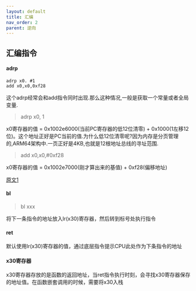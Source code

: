 ```yaml
---
layout: default
title: 汇编
nav_order: 2
parent: 逆向
---
```


## 汇编指令

#### adrp

~~~
adrp x0. #1
add x0,x0,0xf28
~~~

这个adrp经常会和add指令同时出现.那么这种情况,一般是获取一个常量或者全局变量.

> adrp x0, 1

x0寄存器的值 = 0x1002e6000(当前PC寄存器的低12位清零) + 0x1000(1左移12位)。这个地址正好是PC当前的值.为什么低12位清零呢?因为内存是分页管理的,ARM64架构中.一页正好是4KB,也就是12根地址总线的寻址范围.

> add x0,x0,#0xf28

x0寄存器的值 = 0x1002e7000(刚才算出来的基值) + 0xf28(偏移地址)

[原文1](https://www.jianshu.com/p/ca967ceb700c)

#### bl

> bl xxx

将下一条指令的地址放入lr(x30)寄存器，然后转到标号处执行指令

#### ret

默认使用lr(x30)寄存器的值，通过底层指令提示CPU此处作为下条指令的地址

#### x30寄存器

x30寄存器存放的是函数的返回地址，当ret指令执行时刻，会寻找x30寄存器保存的地址值。在函数嵌套调用的时候，需要将x30入栈